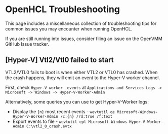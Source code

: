 # OpenHCL Troubleshooting

This page includes a miscellaneous collection of troubleshooting tips for common
issues you may encounter when running OpenHCL.

If you are still running into issues, consider filing an issue on the OpenVMM
GitHub Issue tracker.

## \[Hyper-V] Vtl2/Vtl0 failed to start

VTL2/VTL0 fails to boot is when either VTL2 or VTL0 has crashed. When the crash happens, they will emit an event to the Hyper-V worker channel.

First, check `Hyper-V worker  events` at `Applications and Services Logs -> Microsoft -> Windows -> Hyper-V-Worker-Admin`

Alternatively, some queries you can use to get Hyper-V-Worker logs:
- Display the `{n}` most recent events -  `wevtutil qe Microsoft-Windows-Hyper-V-Worker-Admin /c:{n} /rd:true /f:text`
- Export events to file - `wevtutil epl Microsoft-Windows-Hyper-V-Worker-Admin C:\vtl2_0_crash.evtx`
